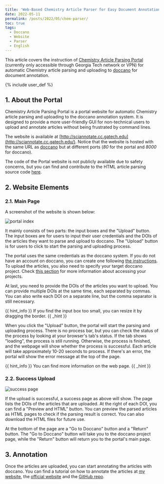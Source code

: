 ```yaml
---
title: 'Web-Based Chemistry Article Parser for Easy Document Annotation'
date: 2022-05-11
permalink: /posts/2022/05/chem-parser/
toc: true
tags:
  - Doccano
  - Website
  - Parser
  - English
---
```


This article covers the instruction of [Chemistry Article Parsing Portal](http://sciannotate.cc.gatech.edu/) (currently only accessible through Georgia Tech network or VPN) for automatic Chemistry article parsing and uploading to [doccano](https://yinghao-li.github.io/posts/2022/02/doccano/) for document annotation.

{% include user_def %}

## 1. About the Portal

Chemistry Article Parsing Portal is a portal website for automatic Chemistry article parsing and uploading to the doccano annotation system.
It is designed to provide a more user-friendly GUI for non-technical users to upload and annotate articles without being frustrated by command lines.

The website is available at [http://sciannotate.cc.gatech.edu](http://sciannotate.cc.gatech.edu/).
Notice that the website is hosted with the same URL as [doccano](http://sciannotate.cc.gatech.edu:8000/) but at different ports (*80* for the portal and *8000* for doccano).

The code of the Portal website is not publicly available due to safety concerns, but you can find and contribute to the HTML article parsing source code [here](https://github.com/Yinghao-Li/ChemistryHTMLPaperParser).

## 2. Website Elements

### 2.1. Main Page

A screenshot of the website is shown below:

![portal index]({{base_path}}/images/web-portal/main-page.png)

It mainly consists of two parts: the input boxes and the "Upload" button.
The input boxes are for users to input their user credentials and the DOIs of the articles they want to parse and upload to doccano.
The "Upload" button is for users to click to start the parsing and uploading process.

The portal uses the same credentials as the doccano system.
If you do not have an account on doccano, you can create one following [the instructions]({{base_path}}/posts/2022/02/doccano/#1-3).
To upload the articles, you also need to specify your target doccano project.
Check [this section]({{base_path}}/posts/2022/02/doccano/#3) for more information about accessing your projects.

At last, you need to provide the DOIs of the articles you want to upload.
You can provide multiple DOIs at the same time, each separated by commas.
You can also write each DOI on a separate line, but the comma separator is still necessary.

{{ hint_info }}
If you find the input box too small, you can resize it by dragging the border.
{{ _hint }}

When you click the "Upload" button, the portal will start the parsing and uploading process.
There is no process bar, but you can check the status of the process by looking at your browser's tab's status.
If the tab shows "loading", the process is still running.
Otherwise, the process is finished, and the webpage will show whether the process is successful.
Each article will take approximately 10-20 seconds to process.
If there's an error, the portal will show the error message at the top of the page.

{{ hint_info }}
You can find more information on the web page.
{{ _hint }}

### 2.2. Success Upload

![success page]({{base_path}}/images/web-portal/success-page.png)

If the upload is successful, a success page as above will show.
The page lists the DOIs of the articles that are uploaded.
At the right of each DOI, you can find a "Preview and HTML" button.
You can preview the parsed articles as HTML pages to check if the parsing result is correct.
You can also download the HTML files for future use.

At the bottom of the page are a "Go to Doccano" button and a "Return" button.
The "Go to Doccano" button will take you to the doccano project page, while the "Return" button will return you to the portal's main page.

## 3. Annotation

Once the articles are uploaded, you can start annotating the articles with doccano.
You can find a tutorial on how to annotate the articles at [my website]({{base_path}}/posts/2022/02/doccano/), the [official website](https://doccano.github.io/doccano/) and the [GitHub repo](https://github.com/doccano/doccano).
